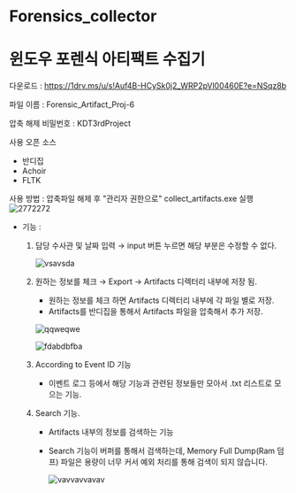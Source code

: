 # Forensics_collector
# 윈도우 포렌식 아티팩트 수집기

다운로드 : https://1drv.ms/u/s!Auf4B-HCySk0j2_WRP2pVl00460E?e=NSqz8b

파일 이름 : Forensic_Artifact_Proj-6



압축 해제 비밀번호 : KDT3rdProject

사용 오픈 소스
- 반디집
- Achoir
- FLTK


사용 방법 : 
압축파일 해제 후 "관리자 권한으로" collect_artifacts.exe 실행 
![2772272](https://github.com/LikeyUserspray/forensic_collector/assets/98539049/57ff0ce5-cba8-4910-961f-a95a58c46a3e)

- 기능 :
  
    1. 담당 수사관 및 날짜 입력 → input 버튼 누르면 해당 부분은 수정할 수 없다.
          
        ![vsavsda](https://github.com/LikeyUserspray/forensic_collector/assets/98539049/8309cb0b-182d-4f22-a7da-468959438adf)
       
            
    3. 원하는 정보를 체크 → Export → Artifacts 디렉터리 내부에 저장 됨.
        - 원하는 정보를 체크 하면 Artifacts 디렉터리 내부에 각 파일 별로 저장.
        - Artifacts를 반디집을 통해서 Artifacts 파일을 압축해서 추가 저장.
          
        ![qqweqwe](https://github.com/LikeyUserspray/forensic_collector/assets/98539049/5abc1824-fa1a-494b-87ed-0f96a92db6aa)
  
       ![fdabdbfba](https://github.com/LikeyUserspray/forensic_collector/assets/98539049/b04bba32-0390-4e73-a87c-c1b20878c301)
       

    5. According to Event ID 기능
        - 이벤트 로그 등에서 해당 기능과 관련된 정보들만 모아서 .txt 리스트로 모으는 기능.
    6. Search 기능.
        - Artifacts 내부의 정보를 검색하는 기능
        - Search 기능이 버퍼를 통해서 검색하는데, Memory Full Dump(Ram 덤프) 파일은 용량이 너무 커서 예외 처리를 통해 검색이 되지 않습니다.
          
          ![vavvavvavav](https://github.com/LikeyUserspray/forensic_collector/assets/98539049/51b15356-1f30-497a-9df9-a625669c0763)
          

